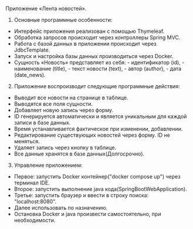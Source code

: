 
Приложение «Лента новостей».

 1. Основные программные особенности:
  - Интерфейс приложения реализован с помощью Thymeleaf.
  - Обработка запросов происходит через контроллеры Spring MVC.
  - Работа с базой данных в приложении происходит через JdbcTemplate.
  - Запуск и настройка базы данных производиться через Docker.
  - Сущность «Новость» представляет из себя:
               - идентификатор (id),
               - наименование (title),
               - текст новости (text),
               - автор (author),
               - дата (date_news).

 2. Приложение воспроизводит следующие программные действия:
   - Выводит все новости на странице в таблице.
   - Выводятся все поля сущности.
   - Добавляет новую запись через форму.
   - ID генерируется автоматически и является уникальным для каждой записи в базе данных.
   - Время устанавливается фактическое при изменении, добавлении.
   - Редактирование существующих новостей через форму. ID не меняться.
   - Удаляет запись через кнопку в таблице.
   - Все данные хранятся в базе данных(Долгосрочно).

 3. Управление приложением:
   - Первое: запустить Docker контейнер("docker compose up") через терминал IDE.
   - Второе: запустить выполнение java кода(SpringBootWebApplication).
   - Третье: запустить браузер и ввести в строку поиска: "localhost:8080".
   - Далее использовать по назначению.
   - Остановка Docker и java произвести самостоятельно, при необходимости.
